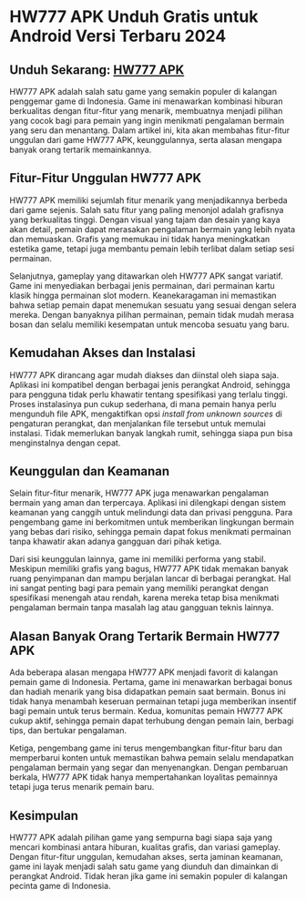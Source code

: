 # HW777 APK Unduh Gratis untuk Android Versi Terbaru 2024

## Unduh Sekarang: [HW777 APK ](https://spoo.me/iZf8WP)

HW777 APK adalah salah satu game yang semakin populer di kalangan penggemar game di Indonesia. Game ini menawarkan kombinasi hiburan berkualitas dengan fitur-fitur yang menarik, membuatnya menjadi pilihan yang cocok bagi para pemain yang ingin menikmati pengalaman bermain yang seru dan menantang. Dalam artikel ini, kita akan membahas fitur-fitur unggulan dari game HW777 APK, keunggulannya, serta alasan mengapa banyak orang tertarik memainkannya.

## **Fitur-Fitur Unggulan HW777 APK**

HW777 APK memiliki sejumlah fitur menarik yang menjadikannya berbeda dari game sejenis. Salah satu fitur yang paling menonjol adalah grafisnya yang berkualitas tinggi. Dengan visual yang tajam dan desain yang kaya akan detail, pemain dapat merasakan pengalaman bermain yang lebih nyata dan memuaskan. Grafis yang memukau ini tidak hanya meningkatkan estetika game, tetapi juga membantu pemain lebih terlibat dalam setiap sesi permainan.

Selanjutnya, gameplay yang ditawarkan oleh HW777 APK sangat variatif. Game ini menyediakan berbagai jenis permainan, dari permainan kartu klasik hingga permainan slot modern. Keanekaragaman ini memastikan bahwa setiap pemain dapat menemukan sesuatu yang sesuai dengan selera mereka. Dengan banyaknya pilihan permainan, pemain tidak mudah merasa bosan dan selalu memiliki kesempatan untuk mencoba sesuatu yang baru.

## **Kemudahan Akses dan Instalasi**

HW777 APK dirancang agar mudah diakses dan diinstal oleh siapa saja. Aplikasi ini kompatibel dengan berbagai jenis perangkat Android, sehingga para pengguna tidak perlu khawatir tentang spesifikasi yang terlalu tinggi. Proses instalasinya pun cukup sederhana, di mana pemain hanya perlu mengunduh file APK, mengaktifkan opsi *install from unknown sources* di pengaturan perangkat, dan menjalankan file tersebut untuk memulai instalasi. Tidak memerlukan banyak langkah rumit, sehingga siapa pun bisa menginstalnya dengan cepat.

## **Keunggulan dan Keamanan**

Selain fitur-fitur menarik, HW777 APK juga menawarkan pengalaman bermain yang aman dan terpercaya. Aplikasi ini dilengkapi dengan sistem keamanan yang canggih untuk melindungi data dan privasi pengguna. Para pengembang game ini berkomitmen untuk memberikan lingkungan bermain yang bebas dari risiko, sehingga pemain dapat fokus menikmati permainan tanpa khawatir akan adanya gangguan dari pihak ketiga.

Dari sisi keunggulan lainnya, game ini memiliki performa yang stabil. Meskipun memiliki grafis yang bagus, HW777 APK tidak memakan banyak ruang penyimpanan dan mampu berjalan lancar di berbagai perangkat. Hal ini sangat penting bagi para pemain yang memiliki perangkat dengan spesifikasi menengah atau rendah, karena mereka tetap bisa menikmati pengalaman bermain tanpa masalah lag atau gangguan teknis lainnya.

## **Alasan Banyak Orang Tertarik Bermain HW777 APK**

Ada beberapa alasan mengapa HW777 APK menjadi favorit di kalangan pemain game di Indonesia. Pertama, game ini menawarkan berbagai bonus dan hadiah menarik yang bisa didapatkan pemain saat bermain. Bonus ini tidak hanya menambah keseruan permainan tetapi juga memberikan insentif bagi pemain untuk terus bermain. Kedua, komunitas pemain HW777 APK cukup aktif, sehingga pemain dapat terhubung dengan pemain lain, berbagi tips, dan bertukar pengalaman.

Ketiga, pengembang game ini terus mengembangkan fitur-fitur baru dan memperbarui konten untuk memastikan bahwa pemain selalu mendapatkan pengalaman bermain yang segar dan menyenangkan. Dengan pembaruan berkala, HW777 APK tidak hanya mempertahankan loyalitas pemainnya tetapi juga terus menarik pemain baru.

## **Kesimpulan**

HW777 APK adalah pilihan game yang sempurna bagi siapa saja yang mencari kombinasi antara hiburan, kualitas grafis, dan variasi gameplay. Dengan fitur-fitur unggulan, kemudahan akses, serta jaminan keamanan, game ini layak menjadi salah satu game yang diunduh dan dimainkan di perangkat Android. Tidak heran jika game ini semakin populer di kalangan pecinta game di Indonesia.
